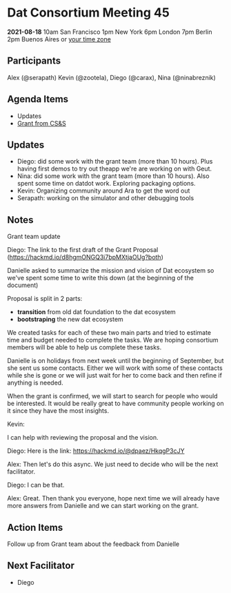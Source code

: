 # Dat Consortium Meeting 45


**2021-08-18**
10am San Francisco
1pm New York
6pm London
7pm Berlin
2pm Buenos Aires
or [your time zone](https://www.timeanddate.com/worldclock/fixedtime.html?msg=Dat&iso=20210721T10&p1=224&ah=1)

## Participants

Alex (@serapath)
Kevin (@zootela),
Diego (@carax),
Nina (@ninabreznik)


## Agenda Items

- Updates
- [Grant from CS&S](https://hackmd.io/d8hgmONGQ3i7bpMXtjaOUg)


## Updates

- Diego: did some work with the grant team (more than 10 hours). Plus having first demos to try out theapp we're are working on with Geut.
- Nina: did some work with the grant team (more than 10 hours). Also spent some time on datdot work. Exploring packaging options.
- Kevin: Organizing community around Ara to get the word out
- Serapath: working on the simulator and other debugging tools


## Notes

Grant team update

Diego:
The link to the first draft of the Grant Proposal (https://hackmd.io/d8hgmONGQ3i7bpMXtjaOUg?both)

Danielle asked to summarize the mission and vision of Dat ecosystem so we've spent some time to write this down (at the beginning of the document)

Proposal is split in 2 parts:
- **transition** from old dat foundation to the dat ecosystem
- **bootstraping** the new dat ecosystem

We created tasks for each of these two main parts and tried to estimate time and budget needed to complete the tasks. We are hoping consortium members will be able to help us complete these tasks.

Danielle is on holidays from next week until the beginning of September, but she sent us some contacts. Either we will work with some of these contacts while she is gone or we will just wait for her to come back and then refine if anything is needed.

When the grant is confirmed, we will start to search for people who would be interested. It would be really great to have community people working on it since they have the most insights.

Kevin:

I can help with reviewing the proposal and the vision.

Diego: Here is the link: https://hackmd.io/@dpaez/HkqgP3cJY

Alex: Then let's do this async. We just need to decide who will be the next facilitator.

Diego: I can be that.

Alex: Great. Then thank you everyone, hope next time we will already have more answers from Danielle and we can start working on the grant.

## Action Items

Follow up from Grant team about the feedback from Danielle


## Next Facilitator
- Diego